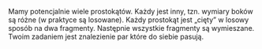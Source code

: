 Mamy potencjalnie wiele prostokątów. Każdy jest inny, tzn. wymiary boków są różne (w praktyce są losowane). Każdy prostokąt jest „cięty” w losowy sposób na dwa fragmenty. Następnie wszystkie fragmenty są wymieszane. Twoim zadaniem jest znalezienie par które do siebie pasują.
